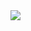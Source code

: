 <a href="https://github.com/zhiweiyin318/zhiweiyin318/blob/master/README.md">
  <img align="left" src="https://github-readme-stats.vercel.app/api?username=zhiweiyin318&show_icons=true&count_private=true" />
</a>

<!--
### Hi there 👋
I'm Zhiwei Yin.
**zhiweiyin318/zhiweiyin318** is a ✨ _special_ ✨ repository because its `README.md` (this file) appears on your GitHub profile.
- 🌱 I’m currently learning everthing.
- 👯 I’m looking to collaborate on ...
- 🤔 I’m looking for help with ...
- 💬 Ask me about ...
- 📫 How to reach me: Email is ok.
- 😄 Pronouns: He/Him
- 💬 Ask me about ...Go,kubernetes,CICD.
- 🔭 I’m currently working on Red Hat Advanced Cluster Management for Kubernetes.
- 📫 How to reach me: zyin@redhat.com
- ⚡ Fun fact: I don't like cycling anymore.
-->
